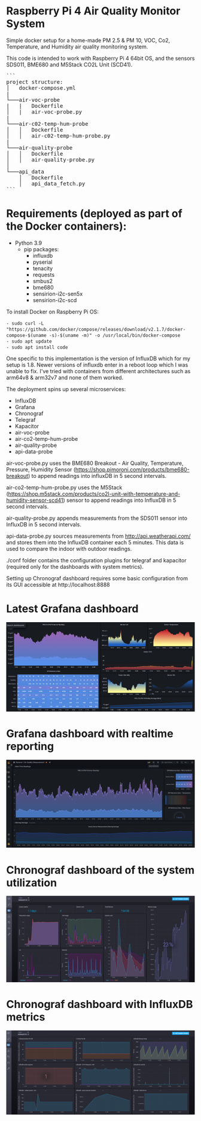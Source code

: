 # Raspberry Pi 4 Air Quality Monitor System

Simple docker setup for a home-made PM 2.5 & PM 10, VOC, Co2, Temperature, and Humidity air quality monitoring system. 

This code is intended to work with Raspberry Pi 4 64bit OS, and the sensors SDS011, BME680 and M5Stack CO2L Unit (SCD41).

<pre>
```
project structure:
│   docker-compose.yml
|
└───air-voc-probe
|   |   Dockerfile
│   |   air-voc-probe.py
|
└───air-c02-temp-hum-probe
│   │   Dockerfile
│   │   air-c02-temp-hum-probe.py
|
└───air-quality-probe
│   │   Dockerfile
│   │   air-quality-probe.py
│
└───api_data
    │   Dockerfile
    │   api_data_fetch.py
```
</pre>

# Requirements (deployed as part of the Docker containers): 

  - Python 3.9 
    - pip packages: 
      - influxdb 
      - pyserial
      - tenacity
      - requests
      - smbus2
      - bme680
      - sensirion-i2c-sen5x
      - sensirion-i2c-scd

To install Docker on Raspberry Pi OS:

    - sudo curl -L "https://github.com/docker/compose/releases/download/v2.1.7/docker-compose-$(uname -s)-$(uname -m)" -o /usr/local/bin/docker-compose
    - sudo apt update
    - sudo apt install code

One specific to this implementation is the version of InfluxDB which for my setup is 1.8. Newer versions of influxdb enter in a reboot loop which I was unable to fix.  I've tried with containers from different architectures such as arm64v8 & arm32v7 and none of them worked.

The deployment spins up several microservices: 

  - InfluxDB
  - Grafana
  - Chronograf
  - Telegraf
  - Kapacitor
  - air-voc-probe
  - air-co2-temp-hum-probe
  - air-quality-probe
  - api-data-probe

air-voc-probe.py uses the BME680 Breakout - Air Quality, Temperature, Pressure, Humidity Sensor (https://shop.pimoroni.com/products/bme680-breakout) to append readings into influxDB in 5 second intervals.

air-co2-temp-hum-probe.py uses the M5Stack (https://shop.m5stack.com/products/co2l-unit-with-temperature-and-humidity-sensor-scd41) sensor to append readings into InfluxDB in 5 second intervals. 

air-quality-probe.py appends measurements from the SDS011 sensor into InfluxDB in 5 second intervals.

api-data-probe.py sources measurements from http://api.weatherapi.com/ and stores them into the InfluxDB container each 5 minutes. This data is used to compare the indoor with outdoor readings.

./conf folder contains the configuration plugins for telegraf and kapacitor (required only for the dashboards with system metrics). 

Setting up Chronograf dashboard requires some basic configuration from its GUI accessible at http://localhost:8888

# Latest Grafana dashboard
![Image description](./img/LatestGrafana.png)

# Grafana dashboard with realtime reporting
![Image description](./img/grafana.png)

# Chronograf dashboard of the system utilization
![Image description](./img/chronograf.png)

# Chronograf dashboard with InfluxDB metrics
![Image description](./img/influxdb.png)

